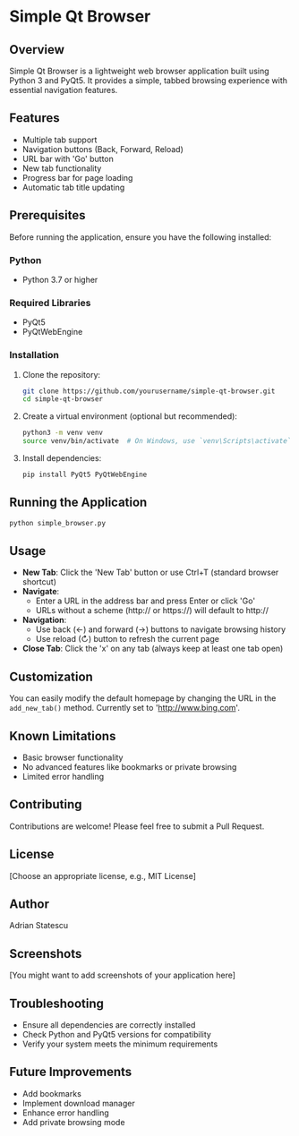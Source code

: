# Simple Qt Browser

## Overview

Simple Qt Browser is a lightweight web browser application built using Python 3 and PyQt5. It provides a simple, tabbed browsing experience with essential navigation features.

## Features

- Multiple tab support
- Navigation buttons (Back, Forward, Reload)
- URL bar with 'Go' button
- New tab functionality
- Progress bar for page loading
- Automatic tab title updating

## Prerequisites

Before running the application, ensure you have the following installed:

### Python
- Python 3.7 or higher

### Required Libraries
- PyQt5
- PyQtWebEngine

### Installation

1. Clone the repository:
   ```bash
   git clone https://github.com/yourusername/simple-qt-browser.git
   cd simple-qt-browser
   ```

2. Create a virtual environment (optional but recommended):
   ```bash
   python3 -m venv venv
   source venv/bin/activate  # On Windows, use `venv\Scripts\activate`
   ```

3. Install dependencies:
   ```bash
   pip install PyQt5 PyQtWebEngine
   ```

## Running the Application

```bash
python simple_browser.py
```

## Usage

- **New Tab**: Click the 'New Tab' button or use Ctrl+T (standard browser shortcut)
- **Navigate**: 
  - Enter a URL in the address bar and press Enter or click 'Go'
  - URLs without a scheme (http:// or https://) will default to http://
- **Navigation**: 
  - Use back (←) and forward (→) buttons to navigate browsing history
  - Use reload (↻) button to refresh the current page
- **Close Tab**: Click the 'x' on any tab (always keep at least one tab open)

## Customization

You can easily modify the default homepage by changing the URL in the `add_new_tab()` method. Currently set to 'http://www.bing.com'.

## Known Limitations

- Basic browser functionality
- No advanced features like bookmarks or private browsing
- Limited error handling

## Contributing

Contributions are welcome! Please feel free to submit a Pull Request.

## License

[Choose an appropriate license, e.g., MIT License]

## Author

Adrian Statescu

## Screenshots

[You might want to add screenshots of your application here]

## Troubleshooting

- Ensure all dependencies are correctly installed
- Check Python and PyQt5 versions for compatibility
- Verify your system meets the minimum requirements

## Future Improvements

- Add bookmarks
- Implement download manager
- Enhance error handling
- Add private browsing mode

